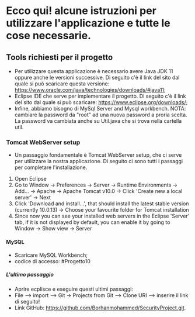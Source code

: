 # Ecco qui! alcune istruzioni per utilizzare l'applicazione e tutte le cose necessarie.

## Tools richiesti per il progetto
- Per utilizzare questa applicazione è necessario avere Java JDK 11 oppure anche le versioni successive. Di seguito c'è il link del sito dal quale si può scaricare questa versione: https://www.oracle.com/java/technologies/downloads/#java11;
- Eclipse IDE che serve per implementare il progetto. Di seguito c'è il link del sito dal quale si può scaricare: https://www.eclipse.org/downloads/;
- Infine, abbiamo bisogno di MySql Server and Mysql workbench. NOTA: cambiare la password da "root" ad una nuova password a proria scelta. La password va cambiata anche su Util.java che si trova nella cartella util.

### Tomcat WebServer setup
- Un passaggio fondamentale è Tomcat WebServer setup, che ci serve per utilizzare la nostra applicazione. Di seguito ci sono tutti i passaggi per completare l'installazione.
1. Open Eclipse
2. Go to Window -> Preferences -> Server -> Runtime Environments -> Add... -> Apache -> Apache Tomcat v10.0 -> Click 'Create new a local server' -> Next
3. Click 'Download and install...', that should install the latest stable version (currently 10.0.13) -> Choose your favourite folder for Tomcat installation
4. Since now you can see your installed web servers in the Eclipse 'Server' tab, if it is not displayed by default, you can enable it by going to Window -> Show view -> Server

#### MySQL
- Scaricare MySQL Workbench;
- codice di accesso: #Progetto10

##### L'ultimo passaggio
- Aprire ecplisce e eseguire questi ultimi passaggi:
- File --> import --> Git -> Projects from Git --> Clone URI --> inserire il link di seguito!
- Link GitHub: https://github.com/Borhanmohammed/SecurityProject.git.